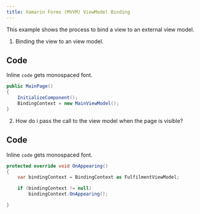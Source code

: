 ```yaml
---
title: Xamarin Forms (MVVM) ViewModel Binding
---
```


This example shows the process to bind a view to an external view model.

1. Binding the view to an view model.

Code
----

Inline `code` gets monospaced font.

~~~~~~~~~~~~~~~~~~~~~~~~~~~~~~~~~~~~~~~~~~~~~~~~~~~~~~~~~~~~~~~~~~~~~~~~~~~ c#
public MainPage()
{
    InitializeComponent();
    BindingContext = new MainViewModel();
}
~~~~~~~~~~~~~~~~~~~~~~~~~~~~~~~~~~~~~~~~~~~~~~~~~~~~~~~~~~~~~~~~~~~~~~~~~~~~~~~~

2. How do i pass the call to the view model when the page is visible?

Code
----

Inline `code` gets monospaced font.

~~~~~~~~~~~~~~~~~~~~~~~~~~~~~~~~~~~~~~~~~~~~~~~~~~~~~~~~~~~~~~~~~~~~~~~~~~~ c#
protected override void OnAppearing()
{
    var bindingContext = BindingContext as FulfilmentViewModel;

    if (bindingContext != null)
        bindingContext.OnAppearing();

}
~~~~~~~~~~~~~~~~~~~~~~~~~~~~~~~~~~~~~~~~~~~~~~~~~~~~~~~~~~~~~~~~~~~~~~~~~~~~~~~~
